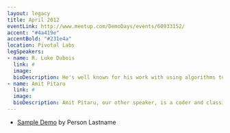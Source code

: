 ```yaml
---
layout: legacy
title: April 2012
eventLink: http://www.meetup.com/DemoDays/events/60933152/
accent: "#4a419e"
accentBold: "#231e4a"
location: Pivotal Labs
legSpeakers:
- name: R. Luke Dubois
  link: #
  image: 
  bioDescription: He's well known for his work with using algorithms to generate sound. Stochastic music, data mining, time-lapse phonography, L-systems, formal grammars - Luke does it all. His work has been featured at the Sundance Film Festival and the 2008 Democratic National Convention. He's also presented previously at Google, O'Reilly's Web 2.0 Expo, and the Guggenheim Museum.
- name: Amit Pitaru
  link: #
  image: 
  bioDescription: Amit Pitaru, our other speaker, is a coder and classically trained musician whose projects have ranged far and wide, including an incredible 3d synthesizer
---
```


* [Sample Demo](#) by Person Lastname